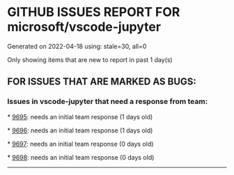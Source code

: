 
# GITHUB ISSUES REPORT FOR microsoft/vscode-jupyter


Generated on 2022-04-18 using: stale=30, all=0


Only showing items that are new to report in past 1 day(s)


## FOR ISSUES THAT ARE MARKED AS BUGS:


### Issues in vscode-jupyter that need a response from team:


\* [9695](https://github.com/microsoft/vscode-jupyter/issues/9695 "Built-in renderer does not render <moviepy.video.io.html_tools.HTML2 object> correctly"): needs an initial team response (1 days old)

\* [9696](https://github.com/microsoft/vscode-jupyter/issues/9696 "Interactive window doesn't stick to bottom when printing lines"): needs an initial team response (1 days old)

\* [9697](https://github.com/microsoft/vscode-jupyter/issues/9697 "Plot isn't rendered when using %matplotlib widget"): needs an initial team response (0 days old)

\* [9698](https://github.com/microsoft/vscode-jupyter/issues/9698 "VIM navigation shortcuts don't work within code block"): needs an initial team response (0 days old)

---
